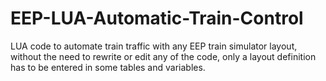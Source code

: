 # EEP-LUA-Automatic-Train-Control
LUA code to automate train traffic with any EEP train simulator layout, without the need to rewrite or edit any of the code, only a layout definition has to be entered in some tables and variables.
